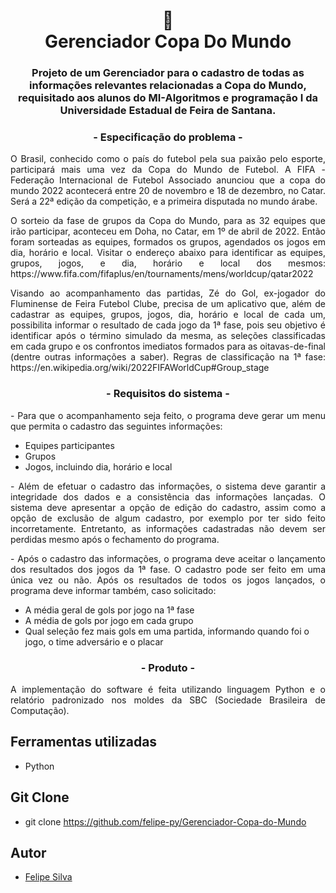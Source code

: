 <h1 align="center">
📄<br>Gerenciador Copa Do Mundo
</h1>
 <h3 align="center">
Projeto de um Gerenciador para o cadastro de todas as informações relevantes relacionadas a Copa do Mundo, requisitado aos alunos do MI-Algoritmos e programação I da Universidade Estadual de Feira de Santana.
</h3>

<h3 align="center">
 - Especificação do problema -
</h3>

<p align="justify">
    O Brasil, conhecido como o país do futebol pela sua paixão pelo esporte, participará mais uma vez da Copa do Mundo de Futebol. A FIFA - Federação Internacional de Futebol Associado anunciou que a copa do mundo 2022 acontecerá entre 20 de novembro e 18 de dezembro, no Catar. Será a 22ª edição da competição, e a primeira disputada no mundo árabe.
</p>
<p align="justify">
    O sorteio da fase de grupos da Copa do Mundo, para as 32 equipes que irão participar, aconteceu em Doha, no Catar, em 1º de abril de 2022. Então foram sorteadas as equipes, formados os grupos, agendados os jogos em dia, horário e local.
    Visitar o endereço abaixo para identificar as equipes, grupos, jogos, e dia, horário e local dos mesmos:
    https://www.fifa.com/fifaplus/en/tournaments/mens/worldcup/qatar2022
</p>
<p align="justify">
    Visando ao acompanhamento das partidas, Zé do Gol, ex-jogador do Fluminense de Feira Futebol Clube, precisa de um aplicativo que, além de cadastrar as equipes, grupos, jogos, dia, horário e local de cada um, possibilita informar o resultado de cada jogo da 1ª fase, pois seu objetivo é identificar após o término simulado da mesma, as seleções classificadas em cada grupo e os confrontos imediatos formados para as oitavas-de-final (dentre outras informações a saber).
    Regras de classificação na 1ª fase:
    https://en.wikipedia.org/wiki/2022FIFAWorldCup#Group_stage
</p>

<h3 align="center">
 - Requisitos do sistema -
</h3>

<p align="justify">
- Para que o acompanhamento seja feito, o programa deve gerar um menu que permita o cadastro das seguintes informações:

- Equipes participantes
- Grupos
- Jogos, incluindo dia, horário e local
</p>

<p align="justify">
- Além de efetuar o cadastro das informações, o sistema deve garantir a integridade dos dados e a consistência das informações lançadas. O sistema deve apresentar a opção de edição do cadastro, assim como a opção de exclusão de algum cadastro, por exemplo por ter sido feito incorretamente. Entretanto, as informações cadastradas não devem ser perdidas mesmo após o fechamento do programa.

</p>

<p align="justify">
- Após o cadastro das informações, o programa deve aceitar o lançamento dos resultados dos jogos da 1ª fase. O cadastro pode ser feito em uma única vez ou não. Após os resultados de todos os jogos lançados, o programa deve informar também, caso solicitado:

- A média geral de gols por jogo na 1ª fase
- A média de gols por jogo em cada grupo
- Qual seleção fez mais gols em uma partida, informando quando foi o jogo, o time adversário e o placar

</p>

<h3 align="center">
 - Produto -
</h3>

<p align = "justify">
    A implementação do software é feita utilizando linguagem Python e o relatório padronizado nos moldes da SBC (Sociedade Brasileira de Computação).
</p>

## Ferramentas utilizadas
- Python

## Git Clone
- git clone https://github.com/felipe-py/Gerenciador-Copa-do-Mundo

## Autor
- [Felipe Silva](https://github.com/felipe-py)
